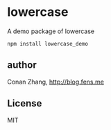 lowercase
========================

A demo package of lowercase

```{bash}
npm install lowercase_demo
```

## author

Conan Zhang, http://blog.fens.me

## License

MIT
